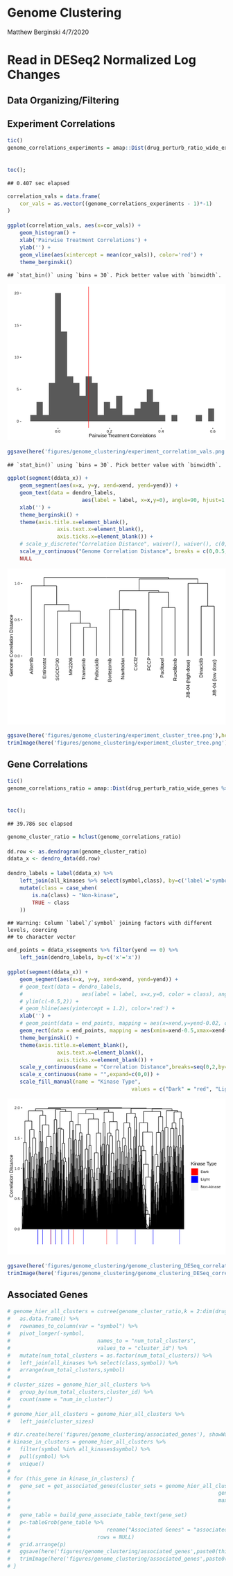Genome Clustering
================
Matthew Berginski
4/7/2020

# Read in DESeq2 Normalized Log Changes

## Data Organizing/Filtering

## Experiment Correlations

``` r
tic()
genome_correlations_experiments = amap::Dist(drug_perturb_ratio_wide_experiments %>%
                                                                                            column_to_rownames(var = "treatment"),
                                                                                         method="correlation")
toc();
```

    ## 0.407 sec elapsed

``` r
correlation_vals = data.frame(
    cor_vals = as.vector((genome_correlations_experiments - 1)*-1)
)

ggplot(correlation_vals, aes(x=cor_vals)) + 
    geom_histogram() +
    xlab('Pairwise Treatment Correlations') +
    ylab('') +
    geom_vline(aes(xintercept = mean(cor_vals)), color='red') +
    theme_berginski()
```

    ## `stat_bin()` using `bins = 30`. Pick better value with `binwidth`.

![](DESeq2_genome_clustering_files/figure-gfm/correlation%20histogram-1.png)<!-- -->

``` r
ggsave(here('figures/genome_clustering/experiment_correlation_vals.png'),height=4,width=4)
```

    ## `stat_bin()` using `bins = 30`. Pick better value with `binwidth`.

``` r
ggplot(segment(ddata_x)) +
    geom_segment(aes(x=x, y=y, xend=xend, yend=yend)) +
    geom_text(data = dendro_labels,
                        aes(label = label, x=x,y=0), angle=90, hjust=1.1) +
    xlab('') +
    theme_berginski() +
    theme(axis.title.x=element_blank(),
                axis.text.x=element_blank(),
                axis.ticks.x=element_blank()) +
    # scale_y_discrete("Correlation Distance", waiver(), waiver(), c(0,2)) +
    scale_y_continuous("Genome Correlation Distance", breaks = c(0,0.5,1), limits = c(-0.8,NA)) +
    NULL
```

![](DESeq2_genome_clustering_files/figure-gfm/experiment%20cluster%20plot-1.png)<!-- -->

``` r
ggsave(here('figures/genome_clustering/experiment_cluster_tree.png'),height=4,width=4)
trimImage(here('figures/genome_clustering/experiment_cluster_tree.png'))
```

## Gene Correlations

``` r
tic()
genome_correlations_ratio = amap::Dist(drug_perturb_ratio_wide_genes %>%
                                                                                column_to_rownames(var = "hgnc_symbol"),
                                                                             method="correlation")
toc();
```

    ## 39.786 sec elapsed

``` r
genome_cluster_ratio = hclust(genome_correlations_ratio)

dd.row <- as.dendrogram(genome_cluster_ratio)
ddata_x <- dendro_data(dd.row)

dendro_labels = label(ddata_x) %>%
    left_join(all_kinases %>% select(symbol,class), by=c('label'='symbol')) %>%
    mutate(class = case_when(
        is.na(class) ~ "Non-kinase",
        TRUE ~ class
    ))
```

    ## Warning: Column `label`/`symbol` joining factors with different levels, coercing
    ## to character vector

``` r
end_points = ddata_x$segments %>% filter(yend == 0) %>%
    left_join(dendro_labels, by=c('x'='x'))

ggplot(segment(ddata_x)) +
    geom_segment(aes(x=x, y=y, xend=xend, yend=yend)) +
    # geom_text(data = dendro_labels,
    #                   aes(label = label, x=x,y=0, color = class), angle=90, hjust=1) +
    # ylim(c(-0.5,2)) +
    # geom_hline(aes(yintercept = 1.2), color='red') +
    xlab('') +
    # geom_point(data = end_points, mapping = aes(x=xend,y=yend-0.02, color=class),shape='\u007C') +
    geom_rect(data = end_points, mapping = aes(xmin=xend-0.5,xmax=xend+0.5,ymin=yend-0.25,ymax=yend-0.01,fill=class)) +
    theme_berginski() +
    theme(axis.title.x=element_blank(),
                axis.text.x=element_blank(),
                axis.ticks.x=element_blank()) +
    scale_y_continuous(name = "Correlation Distance",breaks=seq(0,2,by=0.5)) +
    scale_x_continuous(name = "",expand=c(0,0)) +
    scale_fill_manual(name = "Kinase Type",
                                        values = c("Dark" = "red", "Light" = "blue", "Non-kinase" = rgb(0,0,0,0)))
```

![](DESeq2_genome_clustering_files/figure-gfm/full%20genome%20tree-1.png)<!-- -->

``` r
ggsave(here('figures/genome_clustering/genome_clustering_DESeq_correlation.png'),width=20,height=3*0.9,dpi = 300)
trimImage(here('figures/genome_clustering/genome_clustering_DESeq_correlation.png'))
```

## Associated Genes

``` r
# genome_hier_all_clusters = cutree(genome_cluster_ratio,k = 2:dim(drug_perturb_ratio_wide_genes)[1]) %>%
#   as.data.frame() %>% 
#   rownames_to_column(var = "symbol") %>% 
#   pivot_longer(-symbol, 
#                            names_to = "num_total_clusters", 
#                            values_to = "cluster_id") %>% 
#   mutate(num_total_clusters = as.factor(num_total_clusters)) %>% 
#   left_join(all_kinases %>% select(class,symbol)) %>% 
#   arrange(num_total_clusters,symbol)
# 
# cluster_sizes = genome_hier_all_clusters %>% 
#   group_by(num_total_clusters,cluster_id) %>% 
#   count(name = "num_in_cluster") 
# 
# genome_hier_all_clusters = genome_hier_all_clusters %>% 
#   left_join(cluster_sizes)
```

``` r
# dir.create(here('figures/genome_clustering/associated_genes'), showWarnings = F)
# kinase_in_clusters = genome_hier_all_clusters %>% 
#   filter(symbol %in% all_kinases$symbol) %>%
#   pull(symbol) %>%
#   unique()
# 
# for (this_gene in kinase_in_clusters) {
#   gene_set = get_associated_genes(cluster_sets = genome_hier_all_clusters, 
#                                                                   gene_name = this_gene, 
#                                                                   max_clustered_genes = 20)
#   
#   gene_table = build_gene_associate_table_text(gene_set)
#   p<-tableGrob(gene_table %>%
#                               rename("Associated Genes" = "associated_genes"),
#                            rows = NULL)
#   grid.arrange(p)
#   ggsave(here('figures/genome_clustering/associated_genes',paste0(this_gene,'.png')),p)
#   trimImage(here('figures/genome_clustering/associated_genes',paste0(this_gene,'.png')))
# }
```

